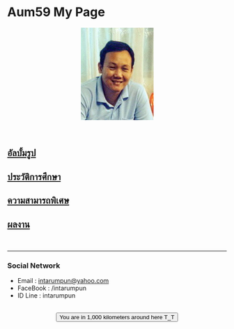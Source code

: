<p align="center">
  <H1>Aum59 My Page</H1>
</p>
<p align="center"> 
  <img src="pictures/aumpic.jpg"/>
</p>

<br>

## [**อัลบั้มรูป**](myalbum.md)
## [**ประวัติการศึกษา**](education.md)
## [**ความสามารถพิเศษ**](ability.md)
## [**ผลงาน**](project.md)

<br>

* * *

### Social Network

*  Email : intarumpun@yahoo.com
*  FaceBook : /intarumpun
*  ID Line : intarumpun

<br>
<link rel="stylesheet" type="text/css" href="/css/mycss.css">

<div align="center">
  <button onclick="getLocation()">You are in 1,000 kilometers around here T_T</button>
  <div id="mapholder"></div>  
</div>
<br>

<script>
var x = document.getElementById("demo");

function getLocation() {
    if (navigator.geolocation) {
        navigator.geolocation.getCurrentPosition(showPosition, showError);
    } else {
        x.innerHTML = "Geolocation is not supported by this browser.";
    }
}

function showPosition(position) {
    var latlon = position.coords.latitude + "," + position.coords.longitude;

    var img_url = "https://maps.googleapis.com/maps/api/staticmap?center="
    +latlon+"&zoom=14&size=400x300&sensor=false&key=AIzaSyBu-916DdpKAjTmJNIgngS6HL_kDIKU0aU";
    document.getElementById("mapholder").innerHTML = "<img src='"+img_url+"'>";
}

function showError(error) {
    switch(error.code) {
        case error.PERMISSION_DENIED:
            x.innerHTML = "User denied the request for Geolocation."
            break;
        case error.POSITION_UNAVAILABLE:
            x.innerHTML = "Location information is unavailable."
            break;
        case error.TIMEOUT:
            x.innerHTML = "The request to get user location timed out."
            break;
        case error.UNKNOWN_ERROR:
            x.innerHTML = "An unknown error occurred."
            break;
    }
}
</script>
